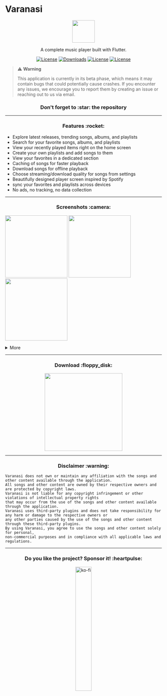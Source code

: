 # Varanasi

<p align="center">
    <img src="https://raw.githubusercontent.com/devaryakjha/varanasi_mobile_app/main/android/app/src/production/res/mipmap-hdpi/ic_launcher_foreground.png" height="72">
</p>

<p align="center">
    A complete music player built with Flutter.
</p>

<p align="center">
 <p align="center">
    <a href="https://github.com/devaryakjha/varanasi_mobile_app/releases"><img alt="License" src="https://img.shields.io/github/v/release/devaryakjha/varanasi_mobile_app"/></a>
    <a href="https://github.com/devaryakjha/varanasi_mobile_app/releases"><img alt="Downloads" src="https://img.shields.io/github/downloads/devaryakjha/varanasi_mobile_app/total"/></a>
    <a href="https://codemagic.io/apps/6509a228bb0e90d7e29f3872/6509a228bb0e90d7e29f3871/latest_build"><img alt="License" src="https://api.codemagic.io/apps/6509a228bb0e90d7e29f3872/6509a228bb0e90d7e29f3871/status_badge.svg"/></a>
    <a href="LICENSE"><img alt="License" src="https://img.shields.io/github/license/devaryakjha/varanasi_mobile_app"/></a>
 </p>
</p>

> ⚠️ **Warning**
>
> This application is currently in its beta phase, which means it may contain bugs that could potentially cause crashes. If you encounter any issues, we encourage you to report them by creating an issue or reaching out to us via email.

<h3 align="center">Don't forget to :star: the repository</h3>

---

<h3 align="center">Features :rocket:</h3>

- Explore latest releases, trending songs, albums, and playlists
- Search for your favorite songs, albums, and playlists
- View your recently played items right on the home screen
- Create your own playlists and add songs to them
- View your favorites in a dedicated section
- Caching of songs for faster playback
- Download songs for offline playback
- Choose streaming/download quality for songs from settings
- Beautifully designed player screen inspired by Spotify
- sync your favorites and playlists across devices
- No ads, no tracking, no data collection

---

<h3 align="center">Screenshots :camera:</h3>

<p float="left">
    <img src="https://github.com/devaryakjha/varanasi_mobile_app/blob/main/assets/screenshots/2.PNG" width="200" />  
    <img src="https://github.com/devaryakjha/varanasi_mobile_app/blob/main/assets/screenshots/5.PNG" width="200" />  
    <img src="https://github.com/devaryakjha/varanasi_mobile_app/blob/main/assets/screenshots/14.PNG" width="200" />
</p>
<details>
    <summary>More</summary>
    <img src="https://github.com/devaryakjha/varanasi_mobile_app/blob/main/assets/screenshots/1.PNG" width="200" />
    <img src="https://github.com/devaryakjha/varanasi_mobile_app/blob/main/assets/screenshots/3.PNG" width="200" />  
    <img src="https://github.com/devaryakjha/varanasi_mobile_app/blob/main/assets/screenshots/4.PNG" width="200" />  
    <img src="https://github.com/devaryakjha/varanasi_mobile_app/blob/main/assets/screenshots/6.PNG" width="200" />  
    <img src="https://github.com/devaryakjha/varanasi_mobile_app/blob/main/assets/screenshots/7.PNG" width="200" />  
    <img src="https://github.com/devaryakjha/varanasi_mobile_app/blob/main/assets/screenshots/8.PNG" width="200" />   
    <img src="https://github.com/devaryakjha/varanasi_mobile_app/blob/main/assets/screenshots/9.PNG" width="200" />   
    <img src="https://github.com/devaryakjha/varanasi_mobile_app/blob/main/assets/screenshots/10.PNG" width="200" />  
    <img src="https://github.com/devaryakjha/varanasi_mobile_app/blob/main/assets/screenshots/11.PNG" width="200" />  
    <img src="https://github.com/devaryakjha/varanasi_mobile_app/blob/main/assets/screenshots/12.PNG" width="200" />  
    <img src="https://github.com/devaryakjha/varanasi_mobile_app/blob/main/assets/screenshots/13.PNG" width="200" />  
</details>

---

  <h3 align="center">Download :floppy_disk:</h3>
     <p align="center" style="align-items:center"><a href="https://github.com/gokadzev/Musify/releases" rel="GitHub Releases"><img width="250" src="https://github.com/gokadzev/Musify/raw/master/repository_files/get-it-on-github.png"></a>
</p>

---

<h3 align="center">Disclaimer :warning:</h3>

```
Varanasi does not own or maintain any affiliation with the songs and other content available through the application.
All songs and other content are owned by their respective owners and are protected by copyright laws.
Varanasi is not liable for any copyright infringement or other violations of intellectual property rights
that may occur from the use of the songs and other content available through the application.
Varanasi uses third-party plugins and does not take responsibility for any harm or damage to the respective owners or
any other parties caused by the use of the songs and other content through these third-party plugins.
By using Varanasi, you agree to use the songs and other content solely for personal,
non-commercial purposes and in compliance with all applicable laws and regulations.
```

---

<h3 align="center">Do you like the project? Sponsor it! :heartpulse:	</h3>

<div align="center">
  <a href="https://ko-fi.com/devaryakjha">
    <img width="32%" src="https://storage.ko-fi.com/cdn/brandasset/logo_white_stroke.png" alt="ko-fi">
  </a>
</div>
